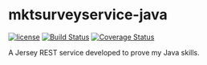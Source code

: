 # mktsurveyservice-java
[![license](https://img.shields.io/github/license/patriziobruno/mktsurveyservice-java.svg)](https://raw.githubusercontent.com/patriziobruno/mktsurveyservice-java/master/LICENSE)
[![Build Status](https://travis-ci.org/patriziobruno/mktsurveyservice-java.svg?branch=master)](https://travis-ci.org/patriziobruno/mktsurveyservice-java)
[![Coverage Status](https://coveralls.io/repos/github/patriziobruno/mktsurveyservice-java/badge.svg?branch=master)](https://coveralls.io/github/patriziobruno/mktsurveyservice-java?branch=master)

A Jersey REST service developed to prove my Java skills.
